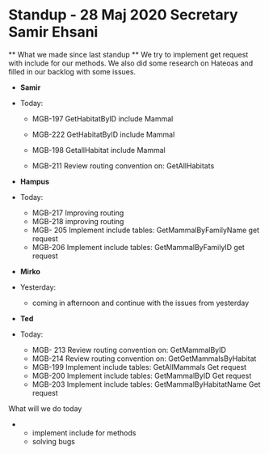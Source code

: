 # Standup - 28 Maj 2020 Secretary Samir Ehsani

** What we made since last standup **
We try to implement get request with include for our methods. We also did some research on Hateoas and filled in our backlog with some issues. 



* **Samir**
* Today:
  * MGB-197 GetHabitatByID include Mammal
  
  * MGB-222 GetHabitatByID include Mammal
  * MGB-198 GetallHabitat include Mammal
  * MGB-211 Review routing convention on: GetAllHabitats
  
    

* **Hampus**

* Today:

  * MGB-217  Improving routing 
  * MGB-218  improving  routing
  * MGB- 205 Implement include tables: GetMammalByFamilyName get request
  * MGB-206  Implement include tables: GetMammalByFamilyID get request

  

* **Mirko**

* Yesterday:

  * coming in afternoon and continue with the issues from yesterday
    



* **Ted**
* Today:
  * MGB- 213 Review routing convention on: GetMammalByID
  * MGB-214 Review routing convention on: GetGetMammalsByHabitat
  * MGB-199 Implement include tables: GetAllMammals Get request
  * MGB-200 Implement include tables: GetMammalByID Get request
  * MGB-203 Implement include tables: GetMammalByHabitatName Get request

What will we do today

* * implement include for methods
  * solving bugs 
